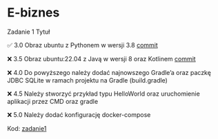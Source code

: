 # E-biznes

Zadanie 1 Tytuł

✅ 3.0 Obraz ubuntu z Pythonem w wersji 3.8 [commit](https://github.com/T-H-A-N-N/E-biznes/commit/43622413911384e7a7b4900e8df92a4c5695c255)

❌ 3.5 Obraz ubuntu:22.04 z Javą w wersji 8 oraz Kotlinem [commit](https://github.com/T-H-A-N-N/E-biznes/commit/f0ab409f03399c382a8e93562a55e0be83612f48)

❌ 4.0 Do powyższego należy dodać najnowszego Gradle’a oraz paczkę JDBC SQLite w ramach projektu na Gradle (build.gradle)

❌ 4.5 Należy stworzyć przykład typu HelloWorld oraz uruchomienie aplikacji przez CMD oraz gradle

❌ 5.0 Należy dodać konfigurację docker-compose

Kod: [zadanie1](https://github.com/T-H-A-N-N/E-biznes/tree/main/zadanie1)
